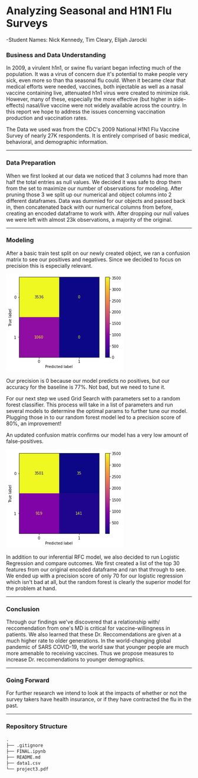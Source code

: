 # Analyzing Seasonal and H1N1 Flu Surveys

-Student Names: Nick Kennedy, Tim Cleary, Elijah Jarocki

### **Business and Data Understanding**

In 2009, a virulent h1n1, or swine flu variant began infecting much of the population. It was a virus of concern due it's potential to make people very sick, even more so than tha seasonal flu could. When it became clear that medical efforts were needed, vaccines, both injectable as well as a nasal vaccine containing live, attenuated h1n1 virus were created to minimize risk. However, many of these, especially the more effective (but higher in side-effects) nasal/live vaccine were not widely available across the country. In this report we hope to address the issues concerning vaccination production and vaccination rates.

The Data we used was from the CDC's 2009 National H1N1 Flu Vaccine Survey of nearly 27K respondents. It is entirely comprised of basic medical, behavioral, and demographic information.


---

### **Data Preparation**

When we first looked at our data we noticed that 3 columns had more than half the total entries as null values. We decided it was safe to drop them from the set to maximize our number of observations for modeling. After pruning those 3 we split up our numerical and object columns into 2 different dataframes. Data was dummied for our objects and passed back in, then concatenated back with our numerical columns from before, creating an encoded dataframe to work with. After dropping our null values we were left with almost 23k observations, a majority of the original.

---

### **Modeling**

After a basic train test split on our newly created object, we ran a confusion matrix to see our positives and negatives. Since we decided to focus on precision this is especially relevant. 

![](img/baseline.png)

Our precision is 0 because our model predicts no positives, but our accuracy for the baseline is 77%. Not bad, but we need to tune it.

For our next step we used Grid Search with parameters set to a random forest classifier. This process will take in a list of parameters and run several models to determine the optimal params to further tune our model. Plugging those in to our random forest model led to a precision score of 80%, an improvement!

An updated confusion matrix confirms our model has a very low amount of false-positives.

![](img/rfc.png)

In addition to our inferential RFC model, we also decided to run Logistic Regression and compare outcomes. We first created a list of the top 30 features from our original encoded dataframe and ran that through to see. We ended up with a precision score of only 70 for our logistic regression which isn't bad at all, but the random forest is clearly the superior model for the problem at hand.

---

### **Conclusion**

Through our findings we've discovered that a relationship with/ reccomendation from one's MD is critical for vaccine-willingness in patients. We also learned that these Dr. Reccomendations are given at a much higher rate to older generations. In the world-changing global pandemic of SARS COVID-19, the world saw that younger people are much more amenable to receiving vaccines. Thus we propose measures to increase Dr. reccomendations to younger demographics. 

---

### **Going Forward**

For further research we intend to look at the impacts of whether or not the survey takers have health insurance, or if they have contracted the flu in the past.

---

### **Repository Structure**
```
.
├── .gitignore
├── FINAL.ipynb
├── README.md
├── data1.csv
└── project3.pdf
```
